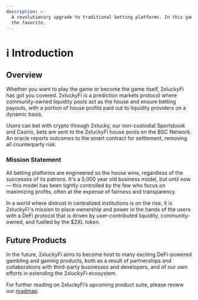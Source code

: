 ```yaml
---
description: >-
  A revolutionary upgrade to traditional betting platforms. In this game, you're
  the favorite.
---
```


# ℹ Introduction



## Overview

Whether you want to play the game or become the game itself, 2xluckyFi has got you covered. 2xluckyFi is a prediction markets protocol where community-owned liquidity pools act as the house and ensure betting payouts, with a portion of house profits paid out to liquidity providers on a dynamic basis.

Users can bet with crypto through 2xlucky, our non-custodial Sportsbook and Casino, bets are sent to the 2xluckyFi house pools on the BSC Network. An oracle reports outcomes to the smart contract for settlement, removing all counterparty risk.

### Mission Statement

All betting platforms are engineered so the house wins, regardless of the successes of its patrons. It's a 5,000 year old business model, but until now — this model has been tightly controlled by the few who focus on maximizing profits, often at the expense of fairness and transparency.

In a world where distrust in centralized institutions is on the rise, it is 2xluckyFi's mission to place ownership and power in the hands of the users with a DeFi protocol that is driven by user-contributed liquidity, community-owned, and fuelled by the $2XL token.

## Future Products

In the future, 2xluckyFi aims to become host to many exciting DeFi-powered gambling and gaming products, both as a result of partnerships and collaborations with third-party businesses and developers, and of our own efforts in extending the 2xluckyFi ecosystem.

For further reading on 2xluckyFi’s upcoming product suite, please review our [roadmap](roadmap.md).
